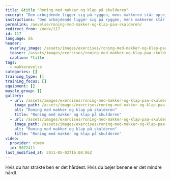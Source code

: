 ```yaml
---
title: &title "Roning med makker og klap på skulderen"
excerpt: "Den arbejdende ligger sig på ryggen, mens makkeren står oprejst ved siden af og tager fat i hans arm. Makkeren skal sørge for at stramme op i kropsstammen. Den liggende skal trække sig op og klappe den anden på skulderen."
instructions: "Den arbejdende ligger sig på ryggen, mens makkeren står oprejst ved siden af og tager fat i hans arm. Makkeren skal sørge for at stramme op i kropsstammen. Den liggende skal trække sig op og klappe den anden på skulderen."
permalink: /oevelse/roning-med-makker-og-klap-paa-skulderen/
redirect_from: /node/117
id: 117
language: da
header:
  overlay_image: /assets/images/exercises/roning-med-makker-og-klap-paa-skulderen-0.jpg
  teaser: /assets/images/exercises/roning-med-makker-og-klap-paa-skulderen-0-320.jpg
  caption: *title
tags:
  - makkerøvelse
categories: []
training_type: [] 
training_focus: []
equipment: []
muscle_group: []
gallery:
  - url: /assets/images/exercises/roning-med-makker-og-klap-paa-skulderen-0.jpg
    image_path: /assets/images/exercises/roning-med-makker-og-klap-paa-skulderen-0-320.jpg
    alt: "Roning med makker og klap på skulderen"
    title: "Roning med makker og klap på skulderen"
  - url: /assets/images/exercises/roning-med-makker-og-klap-paa-skulderen-1.jpg
    image_path: /assets/images/exercises/roning-med-makker-og-klap-paa-skulderen-1-320.jpg
    alt: "Roning med makker og klap på skulderen"
    title: "Roning med makker og klap på skulderen"
video:
  provider: vimeo
  id: 5072411
last_modified_at: 2011-05-02T16:08:06Z
---
```


Hvis du har strakte ben er det hårdest. Hvis du bøjer benene er det mindre hårdt.

